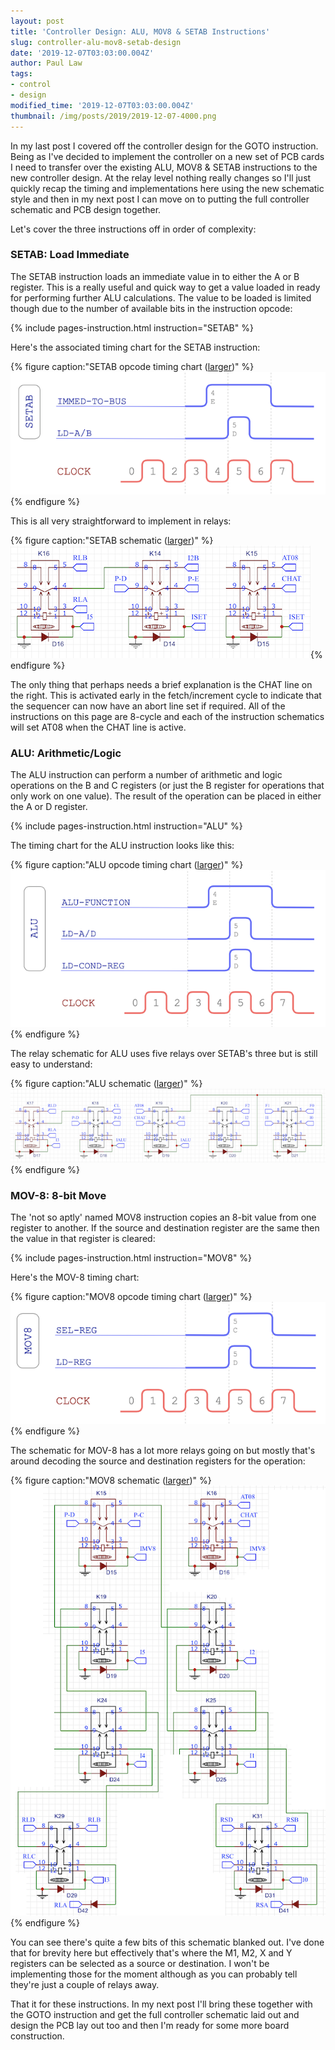 ```yaml
---
layout: post
title: 'Controller Design: ALU, MOV8 & SETAB Instructions'
slug: controller-alu-mov8-setab-design
date: '2019-12-07T03:03:00.004Z'
author: Paul Law
tags:
- control
- design
modified_time: '2019-12-07T03:03:00.004Z'
thumbnail: /img/posts/2019/2019-12-07-4000.png
---
```


In my last post I covered off the controller design for the GOTO instruction. Being as I've decided to implement the
controller on a new set of PCB cards I need to transfer over the existing ALU, MOV8 & SETAB instructions to the new
controller design. At the relay level nothing really changes so I'll just quickly recap the timing and implementations here
using the new schematic style and then in my next post I can move on to putting the full controller schematic and PCB design
together.

Let's cover the three instructions off in order of complexity:

### SETAB: Load Immediate

The SETAB instruction loads an immediate value in to either the A or B register. This is a really useful and quick way to get
a value loaded in ready for performing further ALU calculations. The value to be loaded is limited though due to the number of
available bits in the instruction opcode:

{% include pages-instruction.html instruction="SETAB" %}

Here's the associated timing chart for the SETAB instruction:

{% figure caption:"SETAB opcode timing chart ([larger](/assets/pdf/timing-setab.pdf))" %}![SETAB opcode timing chart](/assets/img/posts/2019/2019-12-07-0000.png){% endfigure %}

This is all very straightforward to implement in relays:

{% figure caption:"SETAB schematic ([larger](/assets/img/posts/2019/2019-12-07-1003.png))" %}![SETAB schematic](/assets/img/posts/2019/2019-12-07-0003.png){% endfigure %}

The only thing that perhaps needs a brief explanation is the CHAT line on the right. This is activated early in the
fetch/increment cycle to indicate that the sequencer can now have an abort line set if required. All of the instructions on
this page are 8-cycle and each of the instruction schematics will set AT08 when the CHAT line is active.

### ALU: Arithmetic/Logic

The ALU instruction can perform a number of arithmetic and logic operations on the B and C registers (or just the B register
for operations that only work on one value). The result of the operation can be placed in either the A or D register.

{% include pages-instruction.html instruction="ALU" %}

The timing chart for the ALU instruction looks like this:

{% figure caption:"ALU opcode timing chart ([larger](/assets/pdf/timing-alu.pdf))" %}![ALU opcode timing chart](/assets/img/posts/2019/2019-12-07-0001.png){% endfigure %}

The relay schematic for ALU uses five relays over SETAB's three but is still easy to understand:

{% figure caption:"ALU schematic ([larger](/assets/img/posts/2019/2019-12-07-1004.png))" %}![ALU schematic](/assets/img/posts/2019/2019-12-07-0004.png){% endfigure %}

### MOV-8: 8-bit Move

The 'not so aptly' named MOV8 instruction copies an 8-bit value from one register to another. If the source and destination
register are the same then the value in that register is cleared:

{% include pages-instruction.html instruction="MOV8" %}

Here's the MOV-8 timing chart:

{% figure caption:"MOV8 opcode timing chart ([larger](/assets/pdf/timing-mov8.pdf))" %}![MOV8 opcode timing chart](/assets/img/posts/2019/2019-12-07-0002.png){% endfigure %}

The schematic for MOV-8 has a lot more relays going on but mostly that's around decoding the source and destination registers
for the operation:

{% figure caption:"MOV8 schematic ([larger](/assets/img/posts/2019/2019-12-07-1005.png))" %}![MOV8 schematic](/assets/img/posts/2019/2019-12-07-0005.png){% endfigure %}

You can see there's quite a few bits of this schematic blanked out. I've done that for brevity here but effectively that's
where the M1, M2, X and Y registers can be selected as a source or destination. I won't be implementing those for the moment
although as you can probably tell they're just a couple of relays away.

That it for these instructions. In my next post I'll bring these together with the GOTO instruction and get the full
controller schematic laid out and design the PCB lay out too and then I'm ready for some more board construction.
